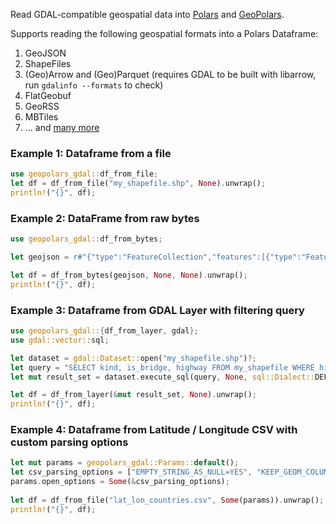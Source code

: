 Read GDAL-compatible geospatial data into [Polars](https://www.pola.rs) and [GeoPolars](https://github.com/geopolars/geopolars).

Supports reading the following geospatial formats into a Polars Dataframe:

1. GeoJSON
2. ShapeFiles
3. (Geo)Arrow and (Geo)Parquet (requires GDAL to be built with libarrow, run `gdalinfo --formats` to check)
5. FlatGeobuf
6. GeoRSS
7. MBTiles
8. ... and [many more](https://gdal.org/drivers/vector/index.html)


### Example 1: Dataframe from a file
```rust # ignore
use geopolars_gdal::df_from_file;
let df = df_from_file("my_shapefile.shp", None).unwrap();
println!("{}", df);
```

### Example 2: DataFrame from raw bytes
```rust # ignore
use geopolars_gdal::df_from_bytes;

let geojson = r#"{"type":"FeatureCollection","features":[{"type":"Feature","properties":{"name":"foo"},"geometry":{"type":"Point","coordinates":[1,2]}},{"type":"Feature","properties":{"name":"bar"},"geometry":{"type":"Point","coordinates":[3,4]}}]}"#.as_bytes().to_vec();

let df = df_from_bytes(geojson, None, None).unwrap();
println!("{}", df);
```

### Example 3: Dataframe from GDAL Layer with filtering query
```rust # ignore
use geopolars_gdal::{df_from_layer, gdal};
use gdal::vector::sql;

let dataset = gdal::Dataset::open("my_shapefile.shp")?;
let query = "SELECT kind, is_bridge, highway FROM my_shapefile WHERE highway = 'pedestrian'";
let mut result_set = dataset.execute_sql(query, None, sql::Dialect::DEFAULT).unwrap().unwrap();

let df = df_from_layer(&mut result_set, None).unwrap();
println!("{}", df);
```

### Example 4: Dataframe from Latitude / Longitude CSV with custom parsing options
```rust # ignore
let mut params = geopolars_gdal::Params::default();
let csv_parsing_options = ["EMPTY_STRING_AS_NULL=YES", "KEEP_GEOM_COLUMNS=NO", "X_POSSIBLE_NAMES=Lon*", "Y_POSSIBLE_NAMES=Lat*"];
params.open_options = Some(&csv_parsing_options);
 
let df = df_from_file("lat_lon_countries.csv", Some(params)).unwrap();
println!("{}", df);
```

